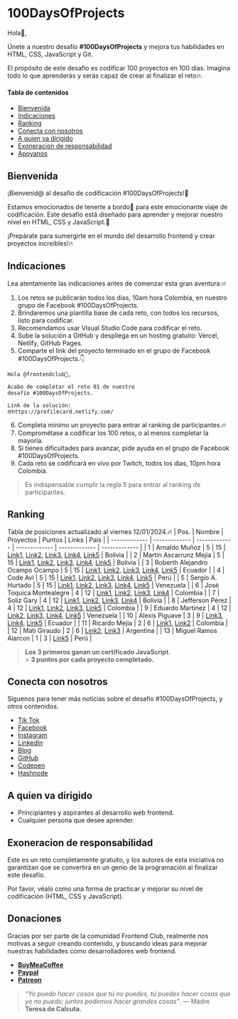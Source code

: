 # 100DaysOfProjects

Hola👋,

Únete a nuestro desafío **#100DaysOfProjects** y mejora tus habilidades en HTML, CSS, JavaScript y Git.

El propósito de este desafío es codificar 100 proyectos en 100 días. Imagina todo lo que aprenderás y serás capaz de crear al finalizar el reto🔥.

#### Tabla de contenidos

- [Bienvenida](#bienvenida)
- [Indicaciones](#indicaciones)
- [Ranking](#ranking)
- [Conecta con nosotros](#conecta-con-nosotros)
- [A quien va dirigido](a-quien-va-dirigido)
- [Exoneracion de responsabilidad](#exoneracion-de-responsabilidad)
- [Apoyanos](#apoyanos)

## Bienvenida

¡Bienvenid@ al desafío de codificación #100DaysOfProjects!🫡

Estamos emocionados de tenerte a bordo🚀 para este emocionante viaje de codificación. Este desafío está diseñado para aprender y mejorar nuestro nivel en HTML, CSS y JavaScript.🚀

¡Prepárate para sumergirte en el mundo del desarrollo frontend y crear proyectos increíbles!🔥

## Indicaciones

Lea atentamente las indicaciones antes de comenzar esta gran aventura:🔥

1. Los retos se publicarán todos los días, 10am hora Colombia, en nuestro grupo de Facebook #100DaysOfProjects.
2. Brindaremos una plantilla base de cada reto, con todos los recursos, listo para codificar.
3. Recomendamos usar Visual Studio Code para codificar el reto.
4. Sube la solución a GitHub y despliega en un hosting gratuito: Vercel, Netlify, GitHub Pages.
5. Comparte el link del proyecto terminado en el grupo de Facebook #100DaysOfProjects.👇

```text
Hola @frontendclub👋,

Acabo de completar el reto 01 de nuestro
desafío #100DaysOfProjects.

Link de la solución:
🌐https://profilecard.netlify.com/
```

6. Completa mínimo un proyecto para entrar al ranking de participantes.🔥
7. Comprométase a codificar los 100 retos, o al menos completar la mayoría.
8. Si tienes dificultades para avanzar, pide ayuda en el grupo de Facebook #100DaysOfProjects.
9. Cada reto se codificará en vivo por Twitch, todos los días, 10pm hora Colombia.

> Es indispensable cumplir la regla 5 para entrar al ranking de participantes.

## Ranking

Tabla de posiciones actualizado al viernes 12/01/2024.🔥
| Pos. | Nombre | Proyectos | Puntos | Links | País |
| ------------- | ------------- | ------------- | ------------- | ------------- | ------------- |
| 1 | Arnaldo Muñoz | 5 | 15 | [Link1](https://profile-card-arni.netlify.app/), [Link2](https://blog-card-arni.netlify.app/), [Link3](https://product-info-arni.netlify.app/), [Link4](https://day-analytics-arni.netlify.app/), [Link5](https://product-card-arni.netlify.app/) | Bolivia |
| 2 | Martin Ascarrunz Mejía | 5 | 15 | [Link1](https://profile-card-martin.netlify.app/), [Link2](https://blog-preview-card-martin.netlify.app/), [Link3](https://product-info-martin.netlify.app/), [Link4](https://silver-biscochitos-f22d55.netlify.app/), [Link5](https://product-preview-card-mobile.netlify.app/) | Bolivia |
| 3 | Roberth Alejandro Ocampo Ocampo | 5 | 15 | [Link1](https://github.com/raocampo/100DaysProject), [Link2](https://profilecardraoday2.netlify.app/), [Link3](https://profilecardraodia3.netlify.app/), [Link4](https://profilecardanalyticsraodia4.netlify.app/), [Link5](https://profilecardday5rao.netlify.app/) | Ecuador |
| 4 | Code Avl | 5 | 15 | [Link1](https://avl-vins.github.io/01-Day-Profile-Card/), [Link2](https://avl-vins.github.io/02-Day-Blog-Preview-Card/), [Link3](https://avl-vins.github.io/03-Day-Product-Info/), [Link4](https://avl-vins.github.io/04-Day-Analytics/), [Link5](https://avl-vins.github.io/05-Day-Product-Card-Component/) | Perú |
| 5 | Sergio A. Hurtado | 5 | 15 | [Link1](https://profilecard-100days-sergioh.netlify.app/), [Link2](https://blogcard-sergio.netlify.app/), [Link3](https://03cardproductinfo-sergio.netlify.app/), [Link4](https://04analytics-sergio.netlify.app/), [Link5](https://05productcardcomponent-sergio.netlify.app/) | Venezuela |
| 6 | José Toquica Montealegre | 4 | 12 | [Link1](https://profile-card-jt.netlify.app/), [Link2](https://blog-card-jt.netlify.app/), [Link3](https://product-info-jt.netlify.app/), [Link4](https://analytics-jt.netlify.app/) | Colombia |
| 7 | Soliz Gary | 4 | 12 | [Link1](https://01-profile-card.netlify.app/), [Link2](https://blogpreviewcardgs.netlify.app/), [Link3](https://03-day-product-info.netlify.app/), [Link4](https://04-analytics.netlify.app/) | Bolivia |
| 8 | Jefferson Pérez | 4 | 12 | [Link1](https://github.com/SevenStark/100proyectos_100dias), [Link2](https://github.com/SevenStark/100proyectos_100dias/tree/master/Day%202), [Link3](https://github.com/SevenStark/100proyectos_100dias/tree/master/Day%203), [Link5](https://github.com/SevenStark/100proyectos_100dias/blob/master/Day%204/index.html) | Colombia |
| 9 | Eduardo Martinez | 4 | 12 | [Link2](https://chimerical-cocada-086c58.netlify.app/), [Link3](https://eduaromp.github.io/100daysOfProjects/), [Link4](https://eduaromp.github.io/reto04/), [Link5](https://eduaromp.github.io/reto05/) | Venezuela |
| 10 | Alexis Piguave | 3 | 9 | [Link3](https://alexispit.github.io/Day3/), [Link4](https://alexispit.github.io/Day4/), [Link5](https://alexispit.github.io/Day5/) | Ecuador |
| 11 | Ricardo Mejía | 2 | 6 | [Link1](https://ramtako8922.github.io/profile-card/), [Link2](https://ramtako8922.github.io/blog-preview/) | Colombia |
| 12 | Mati Giraudo | 2 | 6 | [Link2](https://matias-giraudo-day2.netlify.app/), [Link3](https://matias-giraudo-day3.netlify.app/) | Argentina |
| 13 | Miguel Ramos Alarcon | 1 | 3 | [Link5](https://miguelramosalarcon.github.io/100DaysOfProjects/05-day-product-preview-card-component/) | Perú |

> **Los 3 primeros ganan un certificado JavaScript.** <br> > **3 puntos por cada proyecto completado.**

## Conecta con nosotros

Síguenos para tener más noticias sobre el desafío #100DaysOfProjects, y otros contenidos.

- [Tik Tok](https://www.tiktok.com/@frontendclub)
- [Facebook](https://www.facebook.com/frontendclubfb)
- [Instagram](https://www.instagram.com/frontendclubig/)
- [LinkedIn](https://www.linkedin.com/in/frontendclub/)
- [Blog](https://frontend-club.bullet.site/)
- [GitHub](https://github.com/frontend-club)
- [Codepen](https://codepen.io/frontend-club)
- [Hashnode](https://hashnode.com/@frontendclub)

## A quien va dirigido

- Principiantes y aspirantes al desarrollo web frontend.
- Cualquier persona que desee aprender.

## Exoneracion de responsabilidad

Este es un reto completamente gratuito, y los autores de esta iniciativa no garantizan que se convertirá en un genio de la programación al finalizar este desafío.

Por favor, véalo como una forma de practicar y mejorar su nivel de codificación (HTML, CSS y JavaScript).

## Donaciones

Gracias por ser parte de la comunidad Frontend Club, realmente nos motivas a seguir creando contenido, y buscando ideas para mejorar nuestras habilidades como desarrolladores web frontend.

- [**BuyMeaCoffee**](https://www.buymeacoffee.com/frontendclub)
- [**Paypal**](https://paypal.me/xantosromero?country.x=PE&locale.x=es_XC)
- [**Patreon**](patreon.com/frontendclubpatreon)

> _“Yo puedo hacer cosas que tú no puedes, tú puedes hacer cosas que yo no puedo; juntos podemos hacer grandes cosas”_. — Madre **Teresa de Calcuta.**
